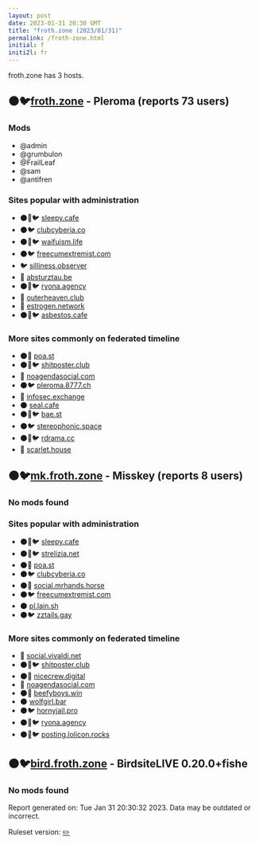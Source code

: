 ```yaml
---
layout: post
date: 2023-01-31 20:30 GMT
title: "froth.zone (2023/01/31)"
permalink: /froth-zone.html
initial: f
initi2l: fr
---
```


froth.zone has 3 hosts.

## 🌑🐦[froth.zone](https://froth.zone) - Pleroma (reports 73 users)

### Mods
 * @admin
 * @grumbulon
 * @FrailLeaf
 * @sam
 * @antifren

### Sites popular with administration

* 🌑🧸🐦 [sleepy.cafe](/sleepy-cafe.html)
* 🌑🐦 [clubcyberia.co](/clubcyberia-co.html)
* 🌑🧸🐦 [waifuism.life](/waifuism-life.html)
* 🌑🐦 [freecumextremist.com](/freecumextremist-com.html)
* 🐦 [silliness.observer](/silliness-observer.html)
* 🐘 [absturztau.be](/absturztau-be.html)
* 🌑🧸🐦 [ryona.agency](/ryona-agency.html)
* 🐘 [outerheaven.club](/outerheaven-club.html)
* 🐘 [estrogen.network](/estrogen-network.html)
* 🌑🧸🐦 [asbestos.cafe](/asbestos-cafe.html)

### More sites commonly on federated timeline

* 🌑🧸 [poa.st](/poa-st.html)
* 🌑🧸🐦 [shitposter.club](/shitposter-club.html)
* 🐘 [noagendasocial.com](/noagendasocial-com.html)
* 🌑🐦 [pleroma.8777.ch](/pleroma-8777-ch.html)
* 🐘 [infosec.exchange](/infosec-exchange.html)
* 🌑 [seal.cafe](/seal-cafe.html)
* 🌑🧸🐦 [bae.st](/bae-st.html)
* 🌑🐦 [stereophonic.space](/stereophonic-space.html)
* 🌑🧸🐦 [rdrama.cc](/rdrama-cc.html)
* 🐘 [scarlet.house](/scarlet-house.html)

## 🌑🐦[mk.froth.zone](https://mk.froth.zone) - Misskey (reports 8 users)

### No mods found

### Sites popular with administration

* 🌑🧸🐦 [sleepy.cafe](/sleepy-cafe.html)
* 🌑🧸🐦 [strelizia.net](/strelizia-net.html)
* 🌑🧸 [poa.st](/poa-st.html)
* 🌑🐦 [clubcyberia.co](/clubcyberia-co.html)
* 🌑🧸 [social.mrhands.horse](/social-mrhands-horse.html)
* 🌑🐦 [freecumextremist.com](/freecumextremist-com.html)
* 🌑 [pl.lain.sh](/pl-lain-sh.html)
* 🌑🐦 [zztails.gay](/zztails-gay.html)

### More sites commonly on federated timeline

* 🐘 [social.vivaldi.net](/social-vivaldi-net.html)
* 🌑🧸🐦 [shitposter.club](/shitposter-club.html)
* 🌑🧸 [nicecrew.digital](/nicecrew-digital.html)
* 🐘 [noagendasocial.com](/noagendasocial-com.html)
* 🌑🧸 [beefyboys.win](/beefyboys-win.html)
* 🌑 [wolfgirl.bar](/wolfgirl-bar.html)
* 🌑🐦 [hornyjail.pro](/hornyjail-pro.html)
* 🌑🧸🐦 [ryona.agency](/ryona-agency.html)
* 🌑🧸🐦 [posting.lolicon.rocks](/posting-lolicon-rocks.html)

## 🌑🐦[bird.froth.zone](https://bird.froth.zone) - BirdsiteLIVE 0.20.0&#x2B;fishe

### No mods found

Report generated on: Tue Jan 31 20:30:32 2023. Data may be outdated or incorrect.

Ruleset version: [✏️](/version-pencil)
